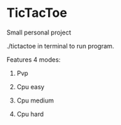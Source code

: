 # TicTacToe
Small personal project

./tictactoe in terminal to run program.

Features 4 modes:

1. Pvp

2. Cpu easy

3. Cpu medium

4. Cpu hard
